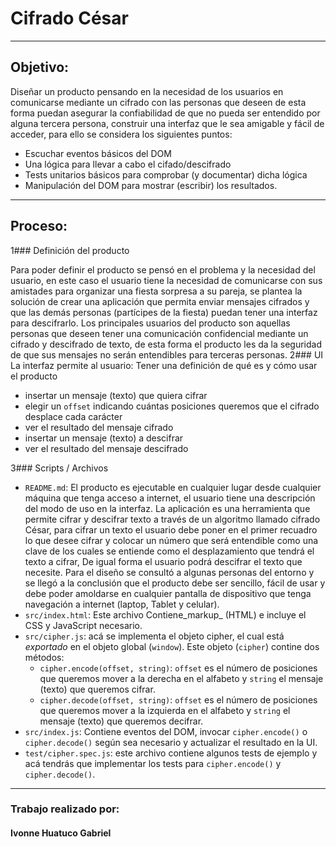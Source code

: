 # Cifrado César
***

## Objetivo:
Diseñar un producto pensando en la necesidad de los usuarios en comunicarse mediante un cifrado con las personas que deseen de esta forma puedan asegurar la confiabilidad de que no pueda ser entendido por alguna tercera persona, construir una interfaz que le sea amigable y fácil de acceder, para ello se considera los siguientes puntos:
-	 Escuchar eventos básicos del DOM
-	 Una lógica para llevar a cabo el cifado/descifrado
-	 Tests unitarios básicos para comprobar (y documentar) dicha lógica
-	 Manipulación del DOM para mostrar (escribir) los resultados.

***
## Proceso:

1### Definición del producto

Para poder definir el producto se pensó en el problema y la necesidad del usuario, en este caso el usuario tiene la necesidad de comunicarse con sus amistades para organizar una fiesta sorpresa a su pareja, se plantea la solución de crear una aplicación que permita enviar mensajes cifrados y que las demás personas (partícipes de la fiesta) puedan tener una interfaz para descifrarlo.
Los principales usuarios del producto son aquellas personas que deseen tener una comunicación confidencial mediante un cifrado y descifrado de texto, de esta forma el producto les da la seguridad de que sus mensajes no serán entendibles para terceras personas.
2### UI
La interfaz permite al usuario:
Tener una definición de qué es y cómo usar el producto
* insertar un mensaje (texto) que quiera cifrar
* elegir un `offset` indicando cuántas posiciones queremos que el cifrado
  desplace cada carácter
* ver el resultado del mensaje cifrado
* insertar un mensaje (texto) a descifrar
* ver el resultado del mensaje descifrado

3### Scripts / Archivos

* `README.md`: El producto es ejecutable en cualquier lugar desde cualquier máquina que tenga acceso a internet, el usuario tiene una descripción del modo de uso en la interfaz.
La aplicación es una herramienta que permite cifrar y descifrar texto a través de un algoritmo llamado cifrado César, para cifrar un texto el usuario debe poner en el primer recuadro lo que desee cifrar y colocar un número que será entendible como una clave de los cuales se entiende como el desplazamiento que tendrá el texto a cifrar, De igual forma el usuario podrá descifrar el texto que necesite.
Para el diseño se consultó a algunas personas del entorno y se llegó a la conclusión que el producto debe ser sencillo, fácil de usar y debe poder amoldarse en cualquier pantalla de dispositivo que tenga navegación a internet (laptop, Tablet y celular).
* `src/index.html`: Este archivo Contiene_markup_ (HTML) e incluye el CSS y JavaScript necesario.
* `src/cipher.js`: acá se implementa el objeto cipher, el cual está
  _exportado_ en el objeto global (`window`). Este objeto (`cipher`) contine dos métodos:
  - `cipher.encode(offset, string)`: `offset` es el número de posiciones que
    queremos mover a la derecha en el alfabeto y `string` el mensaje (texto)
    que queremos cifrar.
  - `cipher.decode(offset, string)`: `offset` es el número de posiciones que
    queremos mover a la izquierda en el alfabeto y `string` el mensaje
    (texto) que queremos decifrar.
* `src/index.js`: Contiene eventos del DOM, invocar `cipher.encode()`
  o `cipher.decode()` según sea necesario y actualizar el resultado en la UI.
* `test/cipher.spec.js`: este archivo contiene algunos tests de ejemplo y acá
  tendrás que implementar los tests para `cipher.encode()` y `cipher.decode()`.



***
### Trabajo realizado por:

#### Ivonne Huatuco Gabriel
